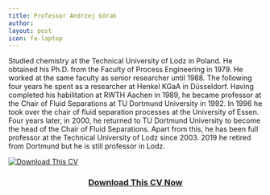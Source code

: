 ```yaml
---
title: Professor Andrzej Górak 
author:
layout: post
icon: fa-laptop
---
```


Studied chemistry at the Technical University of Lodz in Poland. He obtained his Ph.D. from the Faculty of Process Engineering in 1979. He worked at the same faculty as senior researcher until 1988. The following four years he spent as a researcher at Henkel KGaA in Düsseldorf. Having completed his habilitation at RWTH Aachen in 1989, he became professor at the Chair of Fluid Separations at  TU Dortmund University in 1992. In 1996 he took over the chair of fluid separation processes at the University of Essen. Four years later, in 2000, he returned to TU Dortmund University  to become the head of the Chair of Fluid Separations. Apart from this, he has been full professor at the Technical University of Lodz since 2003. 2019 he retired from Dortmund but he is still professor in Lodz.

<div class="row">
	<div class="image centered">
		<a href="{{ 'downloads/example.pdf' | relative_url }}" download="cv_someone">
			<img src="{{ 'assets/images/cv.png' | relative_url }}" alt="Download This CV">
			<header>
				<h3>Download This CV Now</h3>
			</header>
		</a>
	</div>
</div>
